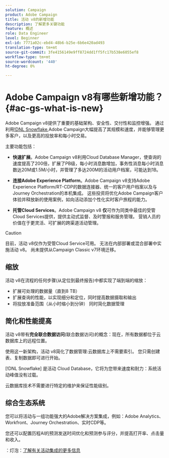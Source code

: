 ```yaml
---
solution: Campaign
product: Adobe Campaign
title: 活动 v8的新增功能
description: 了解更多关键功能
feature: 概述
role: Data Engineer
level: Beginner
exl-id: 7771a02c-ebd4-48b6-b25e-6b6e420ad493
translation-type: tm+mt
source-git-commit: 3fe4156149e9ff8724dd1ff5fc17b538e6055ef8
workflow-type: tm+mt
source-wordcount: '440'
ht-degree: 0%

---
```


# Adobe Campaign v8有哪些新增功能？{#ac-gs-what-is-new}

Adobe Campaign v8提供了重要的基础架构、安全性、交付性和监控增强。 通过利用[!DNL Snowflake](一种云用户档案库技术),Adobe Campaign大幅提高了其规模和速度，并能够管理更多客户，以及更高的投放率和每小时交易。

主要功能包括：

* **快速扩展**。Adobe Campaign v8利用Cloud Database Manager，使查询的速度提高了200倍，扩展了PB级，每小时消息数增加，事务性消息每小时消息数达20M或1.5M/小时，并管理了多达200M的活动用户档案，可能达到1B。

* **连接Adobe Experience Platform**。Adobe Campaign v8支持Adobe Experience Platform/RT-CDP的数据连接器、统一的客户用户档案以及与Journey Orchestration的本机集成。 这些投资将优化Adobe Campaign客户体验并释放新的使用案例，如向活动添加个性化实时客户旅程的能力。

* **托管Cloud Services**。Adobe Campaign v8 **仅**&#x200B;可作为同类中最佳的受管Cloud Services提供，提供主动式监督、及时警报和服务管理。 营销人员的价值在于更灵活、可扩展的跨渠道活动管理。

>[!CAUTION]
>
>目前，活动 v8仅作为受管Cloud Service可用。 无法在内部部署或混合部署中实施活动 v8。 尚未提供从Campaign Classic v7环境迁移。


## 缩放

活动 v8在流程的任何步骤(从定位到最终报告)中都实现了端到端的缩放：

* 扩展可处理的数据量（直到8 TB）
* 扩展查询的性能，以实现细分和定位，同时提高数据摄取和输出
* 将投放准备范围（从小时缩小到分钟）
同时简化数据管理

## 简化和性能提高

活动 v8带有&#x200B;**完全联合数据访问**(联合数据访问)的概念：现在，所有数据都位于云数据库上的远程位置。

使用这一新架构，活动 v8简化了数据管理:云数据库上不需要索引。 您只需创建表、复制数据即可进行开始。

[!DNL Snowflake] 是活动 Cloud Database，它将为您带来速度和耐力：系统活动峰值没有过载。

云数据库技术不需要进行特定的维护来保证性能级别。

## 综合生态系统

您可以将活动与一组功能强大的Adobe解决方案集成，例如：Adobe Analytics、Workfront、Journey Orchestration、实时CDP等。

您还可以配置历程AI的预测发送时间优化和预测参与评分，并提高打开率、点击量和收入。

：灯泡：[了解有关活动集成的更多信息](../connect/integration.md)

